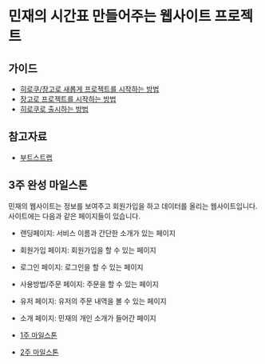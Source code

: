 # 민재의 시간표 만들어주는 웹사이트 프로젝트

## 가이드

* [히로쿠/장고로 새롭게 프로젝트를 시작하는 방법](/docs/heroku-django-start-guide.md)
* [장고로 프로젝트를 시작하는 방법](/docs/django-start-guide.md)
* [히로쿠로 출시하는 방법](/docs/heroku-deploy-guide.md)

## 참고자료

- [부트스트랩](http://bootstrapk.com/)

## 3주 완성 마일스톤

민재의 웹사이트는 정보를 보여주고 회원가입을 하고 데이터를 올리는 웹사이트입니다. 사이트에는 다음과 같은 페이지들이 있습니다.
- 랜딩페이지: 서비스 이름과 간단한 소개가 있는 페이지
- 회원가입 페이지: 회원가입을 할 수 있는 페이지
- 로그인 페이지: 로그인을 할 수 있는 페이지
- 사용방법/주문 페이지: 주문을 할 수 있는 페이지
- 유저 페이지: 유저의 주문 내역을 볼 수 있는 페이지
- 소개 페이지: 민재의 개인 소개가 들어간 페이지

- [1주 마일스톤](/milestones/week1.md)
- [2주 마일스톤](/milestones/week2.md)
